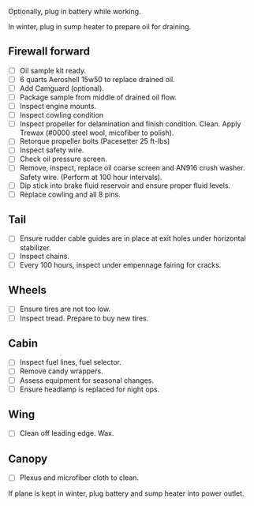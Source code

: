 Optionally, plug in battery while working.

In winter, plug in sump heater to prepare oil for draining.

## Firewall forward

- [ ] Oil sample kit ready.
- [ ] 6 quarts Aeroshell 15w50 to replace drained oil.
- [ ] Add Camguard (optional).
- [ ] Package sample from middle of drained oil flow.
- [ ] Inspect engine mounts.
- [ ] Inspect cowling condition
- [ ] Inspect propeller for delamination and finish condition. Clean. Apply Trewax (#0000 steel wool, micofiber to polish).
- [ ] Retorque propeller bolts (Pacesetter 25 ft-lbs)
- [ ] Inspect safety wire.
- [ ] Check oil pressure screen.
- [ ] Remove, inspect, replace oil coarse screen and AN916 crush washer. Safety wire. (Perform at 100 hour intervals).
- [ ] Dip stick into brake fluid reservoir and ensure proper fluid levels.
- [ ] Replace cowling and all 8 pins.

## Tail

- [ ] Ensure rudder cable guides are in place at exit holes under horizontal stabilizer.
- [ ] Inspect chains.
- [ ] Every 100 hours, inspect under empennage fairing for cracks.

## Wheels

- [ ] Ensure tires are not too low.
- [ ] Inspect tread. Prepare to buy new tires.

## Cabin

- [ ] Inspect fuel lines, fuel selector.
- [ ] Remove candy wrappers.
- [ ] Assess equipment for seasonal changes.
- [ ] Ensure headlamp is replaced for night ops.

## Wing

- [ ] Clean off leading edge. Wax.

## Canopy

- [ ] Plexus and microfiber cloth to clean.


If plane is kept in winter, plug battery and sump heater into power outlet.
